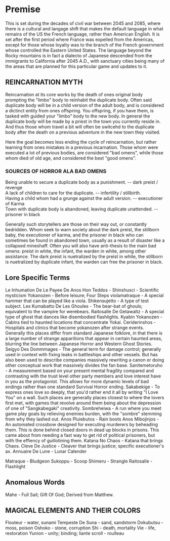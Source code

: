 # Premise
This is set during the decades of civil war between 2045 and 2085, where there is a cultural and langage shift that makes the default language in what remains of the US the French language, rather than American English. It is set after the first period where France was expelled from the Americas, except for those whose loyalty was to the branch of the French government whose controlled the Eastern United States.
The language beyond the Rocky mountains is in fact a dialecto of Japanese descended from the immigrants to California after 2045 A.D., with sanctuary cities being many of the areas that are planned for this particular game and updates to it.

## REINCARNATION MYTH
Reincarnation at its core works by the death of ones original body prompting the &quot;limbo&quot; body to reinhabit the duplicate body.
Often said duplicate body will be in a child version of the adult body, and is considered a dictinct entity from ones offspring.
You offspring, if you have them, is tasked with guided your &quot;limbo&quot; body to the new body.
In general the duplicate body will be made by a priest in the town you currently reside in. And thus those whom travel a bit will often be switcehd to the duplicate body after the death on a previous adventure in the new town they visited.

Here the goal becomes less ending the cycle of reincarnation, but rather learning from ones mistakes in a previous incarnation. Those whom were executed a lot of previous bodies, are considered &quot;bad omens&quot;, while those whom died of old age, and considered the best &quot;good omens&quot;.

### SOURCES OF HORROR ALA BAD OMENS
Being unable to secure a duplicate body as a punishment.             -- dark preist / revenge<br />
A lack of children to care for the duplicate.                        -- infertility / stillbirth.<br />
Having a child whom had a grunge against the adult version.          -- executioner of Karma<br />
Town with duplicate body is abandoned, leaving duplicate unattended. -- prisoner in black<br />

Generally such storytellers are those on their way out, or constantly bedridden. Whom seek to warn society about the dark preist, the stillborn baby, the executioner of karma, and the prisoner in black who can sometimes be found in abandoned town, usually as a result of disaster like a collapsed mineshaff. Often you will also have anti-thesis to the main bad omens: preist in white, the infant, the warden in white, among other assistance.
The dark preist is nuetralized by the preist in white, the stillborn is nuetralized by duplicate infant, the warden can free the prisoner in black.

## Lore Specific Terms
Le Inhumation De Le Payee De Anos Hon Teddos -
Shinshusci                                   - Scientific mysticism
Yokanozen                                    - Before leisure; Four Steps
violamatraque                                - A special hammer that can be played like a viola.
Shikensujetto                                - A type of test subject.
Les Kumabatto De Les Ghoules                 - The bear-bat of ghouls; equivalent to the vampire for werebears.
Raitosalle De Getawaltz                      - A special type of ghost that dances like disembodied flashlights. 
Kyabin Yokanozen                             - Cabins tied to haunted locations that concentrate Yokai.
Ceriderinshos                                - Hospitals and clinics that become yokanozen after strange events. Generally this places differ from standard Japanese folklore, in that there is a large number of strange apparitions that appear in certain haunted areas, blurring the line between Japanese Horror and Western Ghost Stories.
Seigyo Des Dommmages                         - The general term for damage control; generally used in context with fixing leaks in battleships and other vessels. But has also been used to describe companies massively rewriting a canon or doing other conceptual work that massively divides the fan base.
Sanitemetoruho                               - A measurement based on your present mental fragility compared and contrasting with the trust level other party members and love interest have in you as the protagonist. This allows for more dynamic levels of bad endings rather than one standard Survival Horror ending.
Sakabekige                                   - To express ones love so deeply, that you'd rather end it all by writing "I Love You" on a wall. Such places are generally places closest to where the lovers first met, with games that revolve around them being about the depression of one of "Sangkabegaki" creativity.
Sombreheiwa                                  - A run where you meet game play goals by relieving enemies burden, with the "sombre" stemming from why they lashed out.
Anos Pluiebutos                              - Rain boots
Anos Mibojinjos                              - An automated crossbow designed for executing murderers by beheading them. This is done behind closed doors in dead up blocks in prisons. This came about from needing a fast way to get rid of political prisoners, but with the effiency of guillotining them.
Katana No Chaos                              - Katana that brings Chaos.
Cleve De Justice                             - Cleaver that brings justice; specific executioner's ax.
Annuaire De Lune                             - Lunar Calender

Matraque   - Bludgeon
Sukoppu    - Scoop
Shimeru    - Strangle
Raitosalle - Flashlight

## Anomalous Words
Mahe - Full Sail; Gift Of God; Derived from Matthew.

## MAGICAL ELEMENTS AND THEIR COLORS
Flouteur         - water, sunami
Tempeste De Suna - sand, sandstorm
Dokubutsu        - moss, poison
Oshoko           - stone, corruption
Shi              - death, mortality
Vie              - life, restoration
Yunion           - unity; binding; liante
scroll           - roulleau
